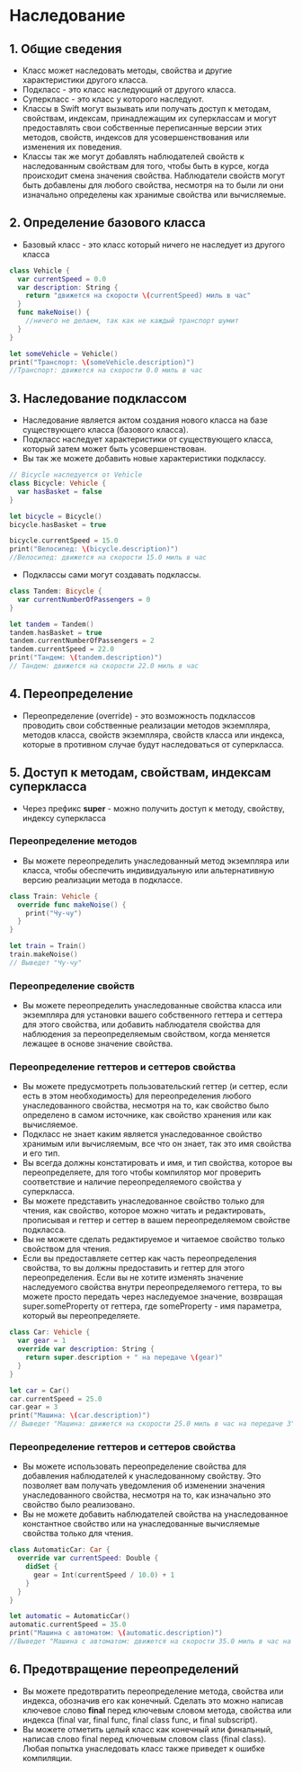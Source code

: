 # Наследование

## 1. Общие сведения

- Класс может наследовать методы, свойства и другие характеристики другого класса. 
- Подкласс - это класс наследующий от другого класса.
- Суперкласс - это класс у которого наследуют.
- Классы в Swift могут вызывать или получать доступ к методам, свойствам, индексам, принадлежащим их суперклассам и могут предоставлять свои собственные переписанные версии этих методов, свойств, индексов для усовершенствования или изменения их поведения.
- Классы так же могут добавлять наблюдателей свойств к наследованным свойствам для того, чтобы быть в курсе, когда происходит смена значения свойства. Наблюдатели свойств могут быть добавлены для любого свойства, несмотря на то были ли они изначально определены как хранимые свойства или вычисляемые.

## 2. Определение базового класса

- Базовый класс - это класс который ничего не наследует из другого класса

```Swift
class Vehicle {
  var currentSpeed = 0.0
  var description: String {
    return "движется на скорости \(currentSpeed) миль в час"
  }
  func makeNoise() {
    //ничего не делаем, так как не каждый транспорт шумит
  }
}

let someVehicle = Vehicle()
print("Транспорт: \(someVehicle.description)")
//Транспорт: движется на скорости 0.0 миль в час
```

## 3. Наследование подклассом

- Наследование является актом создания нового класса на базе существующего класса (базового класса). 
- Подкласс наследует характеристики от существующего класса, который затем может быть усовершенствован. 
- Вы так же можете добавить новые характеристики подклассу.

```Swift
// Bicycle наследуется от Vehicle
class Bicycle: Vehicle {
  var hasBasket = false
}

let bicycle = Bicycle()
bicycle.hasBasket = true

bicycle.currentSpeed = 15.0
print("Велосипед: \(bicycle.description)")
//Велосипед: движется на скорости 15.0 миль в час
```

- Подклассы сами могут создавать подклассы.

```Swift
class Tandem: Bicycle {
  var currentNumberOfPassengers = 0
}

let tandem = Tandem()
tandem.hasBasket = true
tandem.currentNumberOfPassengers = 2
tandem.currentSpeed = 22.0
print("Тандем: \(tandem.description)")
// Тандем: движется на скорости 22.0 миль в час
```

## 4. Переопределение

- Переопределение (override) - это возможность подклассов проводить свои собственные реализации методов экземпляра, методов класса, свойств экземпляра, свойств класса или индекса, которые в противном случае будут наследоваться от суперкласса.

## 5. Доступ к методам, свойствам, индексам суперкласса

- Через префикс **super** - можно получить доступ к методу, свойству, индексу суперкласса

### Переопределение методов

- Вы можете переопределить унаследованный метод экземпляра или класса, чтобы обеспечить индивидуальную или альтернативную версию реализации метода в подклассе.

```Swift
class Train: Vehicle {
  override func makeNoise() {
    print("Чу-чу")
  }
}

let train = Train()
train.makeNoise()
// Выведет "Чу-чу"
```

### Переопределение свойств

- Вы можете переопределить унаследованные свойства класса или экземпляра для установки вашего собственного геттера и сеттера для этого свойства, или добавить наблюдателя свойства для наблюдения за переопределяемым свойством, когда меняется лежащее в основе значение свойства.

### Переопределение геттеров и сеттеров свойства

- Вы можете предусмотреть пользовательский геттер (и сеттер, если есть в этом необходимость) для переопределения любого унаследованного свойства, несмотря на то, как свойство было определено в самом источнике, как свойство хранения или как вычисляемое. 
- Подкласс не знает каким является унаследованное свойство хранимым или вычисляемым, все что он знает, так это имя свойства и его тип. 
- Вы всегда должны констатировать и имя, и тип свойства, которое вы переопределяете, для того чтобы компилятор мог проверить соответствие и наличие переопределяемого свойства у суперкласса.
- Вы можете представить унаследованное свойство только для чтения, как свойство, которое можно читать и редактировать, прописывая и геттер и сеттер в вашем переопределяемом свойстве подкласса. 
- Вы не можете сделать редактируемое и читаемое свойство только свойством для чтения.
- Если вы предоставляете сеттер как часть переопределения свойства, то вы должны предоставить и геттер для этого переопределения. Если вы не хотите изменять значение наследуемого свойства внутри переопределяемого геттера, то вы можете просто передать через наследуемое значение, возвращая super.someProperty от геттера, где someProperty - имя параметра, который вы переопределяете.

```Swift
class Car: Vehicle {
  var gear = 1
  override var description: String {
    return super.description + " на передаче \(gear)"
  }
}

let car = Car()
car.currentSpeed = 25.0
car.gear = 3
print("Машина: \(car.description)")
// Выведет "Машина: движется на скорости 25.0 миль в час на передаче 3"
```

### Переопределение геттеров и сеттеров свойства

- Вы можете использовать переопределение свойства для добавления наблюдателей к унаследованному свойству. Это позволяет вам получать уведомления об изменении значения унаследованного свойства, несмотря на то, как изначально это свойство было реализовано.
- Вы не можете добавить наблюдателей свойства на унаследованное константное свойство или на унаследованные вычисляемые свойства только для чтения.

```Swift
class AutomaticCar: Car {
  override var currentSpeed: Double {
    didSet {
      gear = Int(currentSpeed / 10.0) + 1
    }
  }
}

let automatic = AutomaticCar()
automatic.currentSpeed = 35.0
print("Машина с автоматом: \(automatic.description)")
//Выведет "Машина с автоматом: движется на скорости 35.0 миль в час на передаче 4"
```

## 6. Предотвращение переопределений

- Вы можете предотвратить переопределение метода, свойства или индекса, обозначив его как конечный. Сделать это можно написав ключевое слово **final** перед ключевым словом метода, свойства или индекса (final var, final func, final class func, и final subscript).
- Вы можете отметить целый класс как конечный или финальный, написав слово final перед ключевым словом class (final class). Любая попытка унаследовать класс также приведет к ошибке компиляции.
